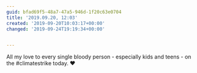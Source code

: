 ```yaml
---
guid: bfad69f5-48a7-47a5-946d-1f20c63e0704
title: '2019.09.20, 12:03'
created: '2019-09-20T10:03:17+00:00'
changed: '2019-09-24T19:19:34+00:00'


---
```


All my love to every single bloody person - especially kids and teens - on the #climatestrike today. ♥️
